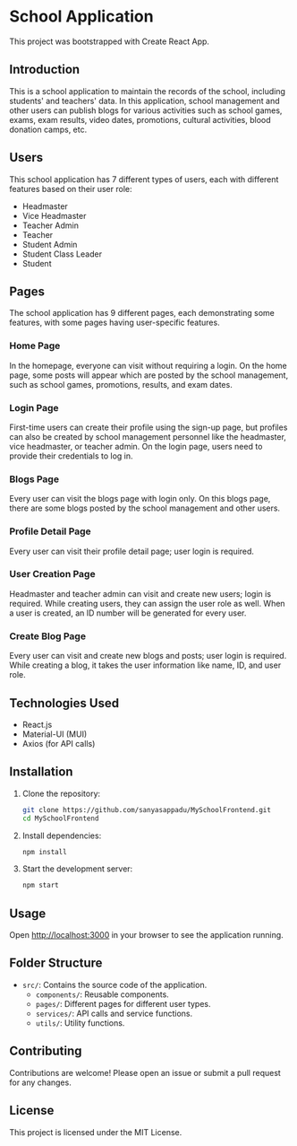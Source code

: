 # School Application
This project was bootstrapped with Create React App.

## Introduction

This is a school application to maintain the records of the school, including students' and teachers' data. In this application, school management and other users can publish blogs for various activities such as school games, exams, exam results, video dates, promotions, cultural activities, blood donation camps, etc.

## Users

This school application has 7 different types of users, each with different features based on their user role:

- Headmaster
- Vice Headmaster
- Teacher Admin
- Teacher
- Student Admin
- Student Class Leader
- Student

## Pages

The school application has 9 different pages, each demonstrating some features, with some pages having user-specific features.

### Home Page

In the homepage, everyone can visit without requiring a login. On the home page, some posts will appear which are posted by the school management, such as school games, promotions, results, and exam dates.

### Login Page

First-time users can create their profile using the sign-up page, but profiles can also be created by school management personnel like the headmaster, vice headmaster, or teacher admin. On the login page, users need to provide their credentials to log in.

### Blogs Page

Every user can visit the blogs page with login only. On this blogs page, there are some blogs posted by the school management and other users.

### Profile Detail Page

Every user can visit their profile detail page; user login is required.

### User Creation Page

Headmaster and teacher admin can visit and create new users; login is required. While creating users, they can assign the user role as well. When a user is created, an ID number will be generated for every user.

### Create Blog Page

Every user can visit and create new blogs and posts; user login is required. While creating a blog, it takes the user information like name, ID, and user role.
## Technologies Used

- React.js
- Material-UI (MUI)
- Axios (for API calls)

## Installation

1. Clone the repository:
    ```bash
    git clone https://github.com/sanyasappadu/MySchoolFrontend.git
    cd MySchoolFrontend
    ```

2. Install dependencies:
    ```bash
    npm install
    ```

3. Start the development server:
    ```bash
    npm start
    ```

## Usage

Open [http://localhost:3000](http://localhost:3000) in your browser to see the application running.

## Folder Structure

- `src/`: Contains the source code of the application.
  - `components/`: Reusable components.
  - `pages/`: Different pages for different user types.
  - `services/`: API calls and service functions.
  - `utils/`: Utility functions.

## Contributing

Contributions are welcome! Please open an issue or submit a pull request for any changes.

## License

This project is licensed under the MIT License.
